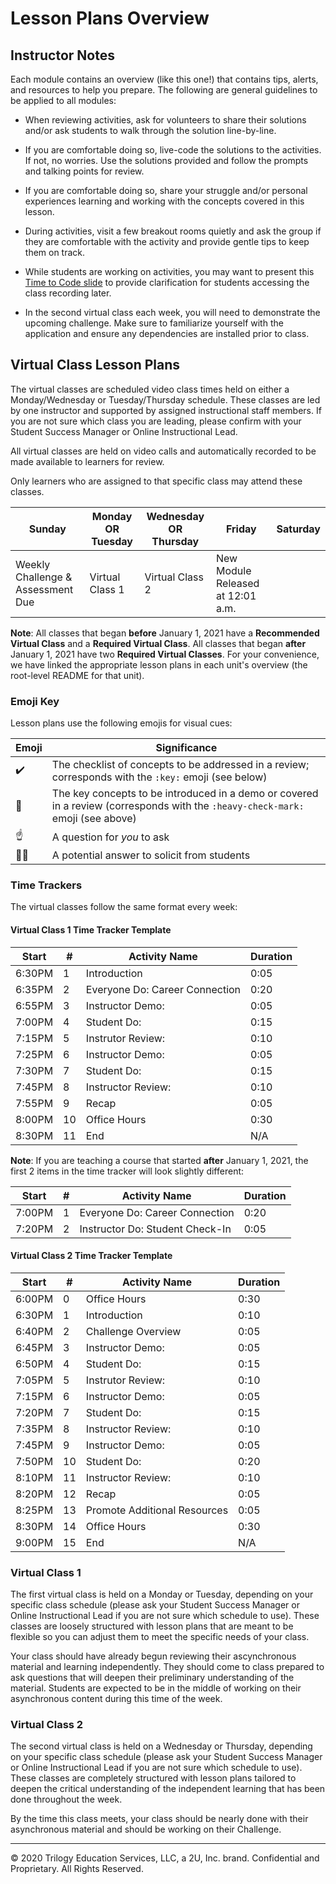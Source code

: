 # Lesson Plans Overview

## Instructor Notes

Each module contains an overview (like this one!) that contains tips, alerts, and resources to help you prepare. The following are general guidelines to be applied to all modules:

- When reviewing activities, ask for volunteers to share their solutions and/or ask students to walk through the solution line-by-line.

- If you are comfortable doing so, live-code the solutions to the activities. If not, no worries. Use the solutions provided and follow the prompts and talking points for review.

- If you are comfortable doing so, share your struggle and/or personal experiences learning and working with the concepts covered in this lesson.

- During activities, visit a few breakout rooms quietly and ask the group if they are comfortable with the activity and provide gentle tips to keep them on track.

- While students are working on activities, you may want to present this [Time to Code slide](https://docs.google.com/presentation/d/1fUrXBMNng_r8NFkm2aGeO5yy4Eo_OQe0RpNjb2Iqqd4/edit?usp=sharing) to provide clarification for students accessing the class recording later.

- In the second virtual class each week, you will need to demonstrate the upcoming challenge. Make sure to familiarize yourself with the application and ensure any dependencies are installed prior to class.

## Virtual Class Lesson Plans

The virtual classes are scheduled video class times held on either a Monday/Wednesday or Tuesday/Thursday schedule. These classes are led by one instructor and supported by assigned instructional staff members. If you are not sure which class you are leading, please confirm with your Student Success Manager or Online Instructional Lead.

All virtual classes are held on video calls and automatically recorded to be made available to learners for review.

Only learners who are assigned to that specific class may attend these classes.

| Sunday        | Monday OR Tuesday             | Wednesday OR Thursday    | Friday                         |  Saturday|
|---            |---                            |---                       |---                             |---       |
| Weekly Challenge & Assessment Due | Virtual Class 1   | Virtual Class 2 | New Module Released at 12:01 a.m. |          |

**Note**: All classes that began **before** January 1, 2021 have a **Recommended Virtual Class** and a **Required Virtual Class**. All classes that began **after** January 1, 2021 have two **Required Virtual Classes**. For your convenience, we have linked the appropriate lesson plans in each unit's overview (the root-level README for that unit).

### Emoji Key

Lesson plans use the following emojis for visual cues: 

| Emoji     | Significance          |
| ---       | ---                   |
| ✔️         | The checklist of concepts to be addressed in a review; corresponds with the `:key:` emoji (see below) |
| 🔑         | The key concepts to be introduced in a demo or covered in a review (corresponds with the `:heavy-check-mark:` emoji (see above)|
| ☝️         | A question for _you_ to ask             |
| 🙋‍♀️        | A potential answer to solicit from students |


### Time Trackers

The virtual classes follow the same format every week:

#### Virtual Class 1 Time Tracker Template

| Start  | #   | Activity Name                  | Duration |
| ------ | --- | ------------------------------ | -------- |
| 6:30PM | 1   | Introduction                   | 0:05     |
| 6:35PM | 2   | Everyone Do: Career Connection | 0:20     |
| 6:55PM | 3   | Instructor Demo:               | 0:05     |
| 7:00PM | 4   | Student Do:                    | 0:15     |
| 7:15PM | 5   | Instrutor Review:              | 0:10     |
| 7:25PM | 6   | Instructor Demo:               | 0:05     |
| 7:30PM | 7   | Student Do:                    | 0:15     |
| 7:45PM | 8   | Instructor Review:             | 0:10     |
| 7:55PM | 9   | Recap                          | 0:05     |
| 8:00PM | 10  | Office Hours                   | 0:30     |
| 8:30PM | 11  | End                            | N/A      |

**Note**: If you are teaching a course that started **after** January 1, 2021, the first 2 items in the time tracker will look slightly different:

| Start  | #   | Activity Name                     | Duration |
| ------ | --- | ------------------------------    | -------- |
| 7:00PM | 1   | Everyone Do: Career Connection    | 0:20     |
| 7:20PM | 2   | Instructor Do: Student Check-In   | 0:05     |


#### Virtual Class 2 Time Tracker Template

| Start  | #   | Activity Name                | Duration |
| ------ | --- | ---------------------------- | -------- |
| 6:00PM | 0   | Office Hours                 | 0:30     |
| 6:30PM | 1   | Introduction                 | 0:10     |
| 6:40PM | 2   | Challenge Overview           | 0:05     |
| 6:45PM | 3   | Instructor Demo:             | 0:05     |
| 6:50PM | 4   | Student Do:                  | 0:15     |
| 7:05PM | 5   | Instrutor Review:            | 0:10     |
| 7:15PM | 6   | Instructor Demo:             | 0:05     |
| 7:20PM | 7   | Student Do:                  | 0:15     |
| 7:35PM | 8   | Instructor Review:           | 0:10     |
| 7:45PM | 9   | Instructor Demo:             | 0:05     |
| 7:50PM | 10  | Student Do:                  | 0:20     |
| 8:10PM | 11  | Instructor Review:           | 0:10     |
| 8:20PM | 12  | Recap                        | 0:05     |
| 8:25PM | 13  | Promote Additional Resources | 0:05     |
| 8:30PM | 14  | Office Hours                 | 0:30     |
| 9:00PM | 15  | End                          | N/A      |


### Virtual Class 1

The first virtual class is held on a Monday or Tuesday, depending on your specific class schedule (please ask your Student Success Manager or Online Instructional Lead if you are not sure which schedule to use). These classes are loosely structured with lesson plans that are meant to be flexible so you can adjust them to meet the specific needs of your class.

Your class should have already begun reviewing their ascynchronous material and learning independently. They should come to class prepared to ask questions that will deepen their preliminary understanding of the material. Students are expected to be in the middle of working on their asynchronous content during this time of the week.


### Virtual Class 2

The second virtual class is held on a Wednesday or Thursday, depending on your specific class schedule (please ask your Student Success Manager or Online Instructional Lead if you are not sure which schedule to use). These classes are completely structured with lesson plans tailored to deepen the critical understanding of the independent learning that has been done throughout the week.

By the time this class meets, your class should be nearly done with their asynchronous material and should be working on their Challenge.

---
© 2020 Trilogy Education Services, LLC, a 2U, Inc. brand. Confidential and Proprietary. All Rights Reserved.
